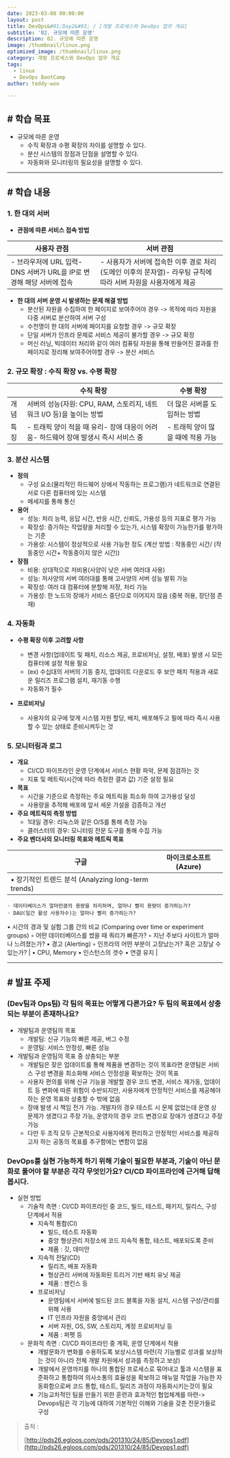 ```yaml
---
date: 2023-03-08 00:00:00
layout: post
title: DevOps&#91;Day2&#93; / [개발 프로세스와 DevOps 업무 개요]
subtitle: '02. 규모에 따른 운영'
description: 02. 규모에 따른 운영
image: /thumbnail/linux.png
optimized_image: /thumbnail/linux.png
category: 개발 프로세스와 DevOps 업무 개요
tags:
  - linux
  - DevOps BootCamp
author: teddy-woo

---
```


## **# 학습 목표**

- 규모에 따른 운영
    - 수직 확장과 수평 확장의 차이를 설명할 수 있다.
    - 분산 시스템의 장점과 단점을 설명할 수 있다.
    - 자동화와 모니터링의 필요성을 설명할 수 있다.

---

## **# 학습 내용**

### **1. 한 대의 서버**

- **관점에 따른 서비스 접속 방법**

| 사용자 관점 | 서버 관점 |
| --- | --- |
| - 브라우저에 URL 입력- DNS 서버가 URL을 IP로 변경해 해당 서버에 접속 | - 사용자가 서버에 접속한 이후 경로 처리(도메인 이후의 문자열)- 라우팅 규칙에 따라 서버 자원을 사용자에게 제공 |

- **한 대의 서버 운영 시 발생하는 문제 해결 방법**
    - 분산된 자원을 수집하여 한 페이지로 보여주어야 경우 -> 목적에 따라 자원을 다중 서버로 분산하여 서버 구성
    - 수천명이 한 대의 서버에 페이지를 요청할 경우 -> 규모 확장
    - 단일 서버가 인프라 문제로 서비스 제공이 불가할 경우 -> 규모 확장
    - 머신 러닝, 빅데이터 처리와 같이 여러 컴퓨팅 자원을 통해 만들어진 결과를 한 페이지로 정리해 보여주어야할 경우 -> 분산 서비스

### **2. 규모 확장 : 수직 확장 vs. 수평 확장**

|  | 수직 확장 | 수평 확장 |
| --- | --- | --- |
| 개념 | 서버의 성능(자원: CPU, RAM, 스토리지, 네트워크 I/O 등)을 높이는 방법 | 더 많은 서버를 도입하는 방법 |
| 특징 | - 트래픽 양이 적을 때 유리- 장애 대응이 어려움- 하드웨어 장애 발생시 즉시 서비스 중 | - 트래픽 양이 많을 때에 적용 가능 |

### **3. 분산 시스템**

- **정의**
    - 구성 요소(물리적인 하드웨어 상에서 작동하는 프로그램)가 네트워크로 연결된 서로 다른 컴퓨터에 있는 시스템
    - 메세지를 통해 통신
- **용어**
    - 성능: 처리 능력, 응답 시간, 반응 시간, 신뢰도, 가용성 등의 지표로 평가 가능
    - 확장성: 증가하는 작업량을 처리할 수 있는가, 시스템 확장이 가능한가를 평가하는 기준
    - 가용성: 시스템이 정상적으로 사용 가능한 정도 (계산 방법 : 작동중인 시간/ (작동중인 시간+ 작동중이지 않은 시간))
- **장점**
    - 비용: 상대적으로 저비용(사양이 낮은 서버 여러대 사용)
    - 성능: 저사양의 서버 여러대를 통해 고사양의 서버 성능 발휘 가능
    - 확장성: 여러 대 컴퓨터에 분할해 저장, 처리 가능
    - 가용성: 한 노드의 장애가 서비스 중단으로 이어지지 않음 (중복 허용, 장단점 존재)

### **4. 자동화**

- **수평 확장 이후 고려할 사항**
    - 변경 사항(업데이트 및 패치, 리소스 제공, 프로비저닝, 설정, 배포) 발생 시 모든 컴퓨터에 설정 적용 필요
    - (ex) 수십대의 서버의 기동 중지, 업데이트 다운로드 후 보안 패치 적용과 새로운 릴리즈 프로그램 설치, 재기동 수행
    - 자동화가 필수

- **프로비저닝**
    - 사용자의 요구에 맞게 시스템 자원 할당, 배치, 배포해두고 필에 따라 즉시 사용할 수 있는 상태로 준비시켜두는 것

### **5. 모니터링과 로그**

- **개요**
    - CI/CD 파이프라인 운영 단계에서 서비스 현황 파악, 문제 점검하는 것
    - 지표 및 메트릭(시간에 따라 측정한 결과 값) 기준 설정 필요
- **목표**
    - 시간을 기준으로 측정하는 주요 메트릭을 최소화 하여 고가용성 달성
    - 사용량을 추적해 배포에 앞서 세운 가설을 검증하고 개선
- **주요 메트릭의 측정 방법**
    - 1대일 경우: 리눅스와 같은 O/S를 통해 측정 가능
    - 클러스터의 경우: 모니터링 전문 도구를 통해 수집 가능
- **주요 벤더사의 모니터링 목표와 메트릭 목표**

| 구글 | 마이크로소프트(Azure) |
| --- | --- |
| • 장기적인 트렌드 분석 (Analyzing long-term trends)
    ◦ 데이터베이스가 얼마만큼의 용량을 차지하며, 얼마나 빨리 용량이 증가하는가?
    ◦ DAU(일간 활성 사용자수)는 얼마나 빨리 증가하는가?
• 시간의 경과 및 실험 그룹 간의 비교 (Comparing over time or experiment groups)
    ◦ 어떤 데이터베이스를 썼을 때 쿼리가 빠른가?
    ◦ 지난 주보다 사이트가 얼마나 느려졌는가?
• 경고 (Alerting)
    ◦ 인프라의 어떤 부분이 고장났는가? 혹은 고장날 수 있는가? | • CPU, Memory
• 인스턴스의 갯수
• 연결 유지 |

---

## **# 발표 주제**

### **(Dev팀과 Ops팀) 각 팀의 목표는 어떻게 다른가요? 두 팀의 목표에서 상충되는 부분이 존재하나요?**

- 개발팀과 운영팀의 목표
    - 개발팀: 신규 기능의 빠른 제공, 버그 수정
    - 운영팀: 서비스 안정성, 빠른 성능
- 개발팀과 운영팀의 목표 중 상충되는 부분
    - 개발팀은 잦은 업데이트를 통해 제품을 변경하는 것이 목표라면 운영팀은 서비스 구성 변경을 최소화해 서비스 안정성을 확보하는 것이 목표
    - 사용자 편의를 위해 신규 기능을 개발할 경우 코드 변경, 서비스 재가동, 업데이트 등 변화에 따른 위험이 수반되지만, 사용자에게 안정적인 서비스를 제공해야하는 운영 목표와 상충할 수 밖에 없음
    - 장애 발생 시 책임 전가 가능. 개발자의 경우 테스트 시 문제 없었는데 운영 상 문제가 생겼다고 주장 가능, 운영자의 경우 코드 변경으로 장애가 생겼다고 주장 가능
    - 다만 두 조직 모두 근본적으로 사용자에게 편리하고 안정적인 서비스를 제공하고자 하는 공동의 목표를 추구함에는 변함이 없음

### **DevOps를 실현 가능하게 하기 위해 기술이 필요한 부분과, 기술이 아닌 문화로 풀어야 할 부분은 각각 무엇인가요? CI/CD 파이프라인에 근거해 답해봅시다.**

- 실현 방법
    - 기술적 측면 : CI/CD 파이프라인 중 코드, 빌드, 테스트, 패키지, 릴리스, 구성 단계에서 적용
        - 지속적 통합(CI)
            - 빌드, 테스트 자동화
            - 중앙 형상관리 저장소에 코드 지속적 통합, 테스트, 배포되도록 준비
            - 제품 : 깃, 데미안
        - 지속적 전달(CD)
            - 릴리즈, 배포 자동화
            - 형상관리 서버에 자동화된 트리거 기반 배치 유닛 제공
            - 제품 : 젠킨스 등
        - 프로비저닝
            - 운영팀에서 서버에 빌드된 코드 블록을 자동 설치, 시스템 구성/관리를 위해 사용
            - IT 인프라 자원을 중앙에서 관리
            - 서버 자원, OS, SW, 스토리지, 계정 프로비저닝 등
            - 제품 : 퍼펫 등
    - 문화적 측면 : CI/CD 파이프라인 중 계획, 운영 단계에서 적용
        - 개발문화가 변화를 수용하도록 보상시스템 마련(각 기능별로 성과를 보상하는 것이 아니라 전체 개발 차원에서 성과를 측정하고 보상)
        - 개발에서 운영까지를 하나의 통합된 프로세스로 묶어내고 툴과 시스템을 표준화하고 통합하여 의사소통의 효율성을 확보하고 매뉴얼 작업을 가능한 자동화함으로써 코드 통합, 테스트, 릴리즈 과정이 자동화시키는것이 필요
        - 기능교차적인 팀을 만들기 위한 훈련과 효과적인 협업체계를 마련-> Devops팀은 각 기능에 대하여 기본적인 이해와 기술을 갖춘 전문가들로 구성

> 출처 :
> 
> 
> [http://pds26.egloos.com/pds/201310/24/85/Devops1.pdf](http://pds26.egloos.com/pds/201310/24/85/Devops1.pdf)
>
